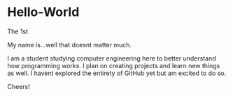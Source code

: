 # Hello-World
The 1st

My name is...well that doesnt matter much. 

I am a student studying computer engineering here to better understand how programming works. I plan on creating projects and learn new things as well. I havent explored the entirety of GitHub yet but am excited to do so.

Cheers!
